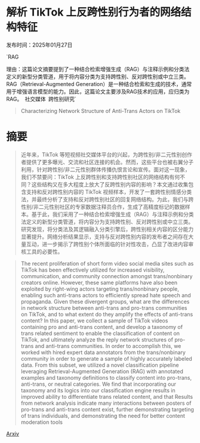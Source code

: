 # 解析 TikTok 上反跨性别行为者的网络结构特征

发布时间：2025年01月27日

`RAG

理由：这篇论文摘要提到了一种结合检索增强生成（RAG）与注释示例和分类法定义的新型分类管道，用于将内容分类为支持跨性别、反对跨性别或中立三类。RAG（Retrieval-Augmented Generation）是一种结合检索和生成的技术，通常用于增强语言模型的能力。因此，这篇论文主要涉及RAG技术的应用，应归类为RAG。` `社交媒体` `跨性别研究`

> Characterizing Network Structure of Anti-Trans Actors on TikTok

# 摘要

> 近年来，TikTok 等短视频社交媒体平台的兴起，为跨性别/非二元性别创作者提供了更多曝光、交流和社区连接的机会。然而，这些平台也被右翼分子利用，针对跨性别/非二元性别群体传播仇恨言论和宣传。面对这一现象，我们不禁要问：TikTok 上反跨性别和支持跨性别社区的网络结构有何不同？这些结构又在多大程度上放大了反跨性别内容的影响？本文通过收集包含支持和反对跨性别内容的 TikTok 视频样本，开发了一套跨性别情感分类法，并最终分析了支持和反对跨性别社区的回复网络结构。为此，我们与跨性别/非二元性别社区的专家数据注释员合作，生成了高精度标记的数据样本。基于此，我们采用了一种结合检索增强生成（RAG）与注释示例和分类法定义的新型分类管道，将内容分为支持跨性别、反对跨性别或中立三类。研究发现，将分类法及其逻辑融入分类引擎后，跨性别相关内容的区分能力显著提升。网络分析结果显示，支持与反对跨性别内容的发布者之间存在大量互动，进一步揭示了跨性别个体所面临的针对性攻击，凸显了改进内容审核工具的必要性。

> The recent proliferation of short form video social media sites such as TikTok has been effectively utilized for increased visibility, communication, and community connection amongst trans/nonbinary creators online. However, these same platforms have also been exploited by right-wing actors targeting trans/nonbinary people, enabling such anti-trans actors to efficiently spread hate speech and propaganda. Given these divergent groups, what are the differences in network structure between anti-trans and pro-trans communities on TikTok, and to what extent do they amplify the effects of anti-trans content? In this paper, we collect a sample of TikTok videos containing pro and anti-trans content, and develop a taxonomy of trans related sentiment to enable the classification of content on TikTok, and ultimately analyze the reply network structures of pro-trans and anti-trans communities. In order to accomplish this, we worked with hired expert data annotators from the trans/nonbinary community in order to generate a sample of highly accurately labeled data. From this subset, we utilized a novel classification pipeline leveraging Retrieval-Augmented Generation (RAG) with annotated examples and taxonomy definitions to classify content into pro-trans, anti-trans, or neutral categories. We find that incorporating our taxonomy and its logics into our classification engine results in improved ability to differentiate trans related content, and that Results from network analysis indicate many interactions between posters of pro-trans and anti-trans content exist, further demonstrating targeting of trans individuals, and demonstrating the need for better content moderation tools

[Arxiv](https://arxiv.org/abs/2501.16507)